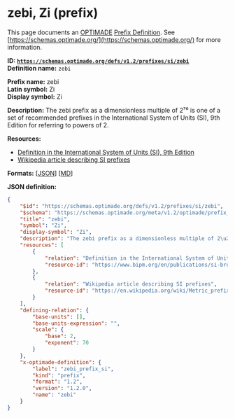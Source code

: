 # zebi, Zi (prefix)

This page documents an [OPTIMADE](https://www.optimade.org/) [Prefix Definition](https://schemas.optimade.org/#definitions). See [https://schemas.optimade.org/](https://schemas.optimade.org/) for more information.

**ID: [`https://schemas.optimade.org/defs/v1.2/prefixes/si/zebi`](https://schemas.optimade.org/defs/v1.2/prefixes/si/zebi.md)**  
**Definition name:** `zebi`

**Prefix name:** zebi  
**Latin symbol:** Zi  
**Display symbol:** Zi  
  
**Description:** The zebi prefix as a dimensionless multiple of 2⁷⁰ is one of a set of recommended prefixes in the International System of Units (SI), 9th Edition for referring to powers of 2.



**Resources:**

- [Definition in the International System of Units (SI), 9th Edition](https://www.bipm.org/en/publications/si-brochure)
- [Wikipedia article describing SI prefixes](https://en.wikipedia.org/wiki/Metric_prefix)


**Formats:** [[JSON](zebi.json)] [[MD](zebi.md)]

**JSON definition:**

``` json
{
    "$id": "https://schemas.optimade.org/defs/v1.2/prefixes/si/zebi",
    "$schema": "https://schemas.optimade.org/meta/v1.2/optimade/prefix_definition.json",
    "title": "zebi",
    "symbol": "Zi",
    "display-symbol": "Zi",
    "description": "The zebi prefix as a dimensionless multiple of 2\u2077\u2070 is one of a set of recommended prefixes in the International System of Units (SI), 9th Edition for referring to powers of 2.",
    "resources": [
        {
            "relation": "Definition in the International System of Units (SI), 9th Edition",
            "resource-id": "https://www.bipm.org/en/publications/si-brochure"
        },
        {
            "relation": "Wikipedia article describing SI prefixes",
            "resource-id": "https://en.wikipedia.org/wiki/Metric_prefix"
        }
    ],
    "defining-relation": {
        "base-units": [],
        "base-units-expression": "",
        "scale": {
            "base": 2,
            "exponent": 70
        }
    },
    "x-optimade-definition": {
        "label": "zebi_prefix_si",
        "kind": "prefix",
        "format": "1.2",
        "version": "1.2.0",
        "name": "zebi"
    }
}
```